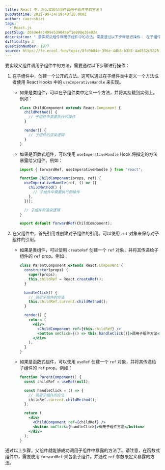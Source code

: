 ```yaml
---
title: React 中，怎么实现父组件调用子组件中的方法？
pubDatetime: 2023-09-24T19:48:28.000Z
author: caorushizi
tags:
  - React.js
postSlug: 2060e4ac499e53904aef1e808e36e02a
description: " 要实现父组件调用子组件中的方法，需要通过以下步骤进行操作： 在子组件中，创建一个公开的方法。这可以通过在子组件类中定义一个方法或者使用 React Hooks 中的 useImperativeHandle 来实现。 如果是类组件，可以在子组件类中定义一个方法，并将其挂载到实例上。例如： class ChildComponent extends React.Component { childMet"
difficulty: 3
questionNumber: 1977
source: https://fe.ecool.fun/topic/8fd9b84e-356e-4db8-b3b3-4a6532c5825f
---
```


要实现父组件调用子组件中的方法，需要通过以下步骤进行操作：

1. 在子组件中，创建一个公开的方法。这可以通过在子组件类中定义一个方法或者使用 React Hooks 中的 `useImperativeHandle` 来实现。

   - 如果是类组件，可以在子组件类中定义一个方法，并将其挂载到实例上。例如：

     ```jsx
     class ChildComponent extends React.Component {
       childMethod() {
         // 子组件中需要执行的操作
       }

       render() {
         // 子组件的渲染逻辑
       }
     }
     ```

   - 如果是函数式组件，可以使用 `useImperativeHandle` Hook 将指定的方法暴露给父组件。例如：

     ```jsx
     import { forwardRef, useImperativeHandle } from "react";

     function ChildComponent(props, ref) {
       useImperativeHandle(ref, () => ({
         childMethod() {
           // 子组件中需要执行的操作
         },
       }));

       // 子组件的渲染逻辑
     }

     export default forwardRef(ChildComponent);
     ```

2. 在父组件中，首先引用或创建对子组件的引用。可以使用 `ref` 对象来保存对子组件的引用。

   - 如果是类组件，可以使用 `createRef` 创建一个 `ref` 对象，并将其传递给子组件的 `ref` prop。例如：

     ```jsx
     class ParentComponent extends React.Component {
       constructor(props) {
         super(props);
         this.childRef = React.createRef();
       }

       handleClick() {
         // 调用子组件的方法
         this.childRef.current.childMethod();
       }

       render() {
         return (
           <div>
             <ChildComponent ref={this.childRef} />
             <button onClick={() => this.handleClick()}>调用子组件方法</button>
           </div>
         );
       }
     }
     ```

   - 如果是函数式组件，可以使用 `useRef` 创建一个 `ref` 对象，并将其传递给子组件的 `ref` prop。例如：

     ```jsx
     function ParentComponent() {
       const childRef = useRef(null);

       const handleClick = () => {
         // 调用子组件的方法
         childRef.current.childMethod();
       };

       return (
         <div>
           <ChildComponent ref={childRef} />
           <button onClick={handleClick}>调用子组件方法</button>
         </div>
       );
     }
     ```

通过以上步骤，父组件就能够成功调用子组件中暴露的方法了。请注意，在函数式组件中，需要使用 `forwardRef` 来包裹子组件，并通过 `ref` 参数来定义暴露的方法。
